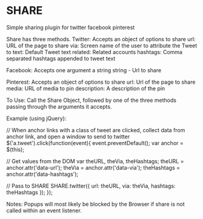 SHARE
=====

Simple sharing plugin for twitter facebook pinterest

Share has three methods.
  Twitter: Accepts an object of options to share
    url:	URL of the page to share
    via:	Screen name of the user to attribute the Tweet to
    text:	Default Tweet text
    related:	Related accounts
    hashtags:	Comma separated hashtags appended to tweet text
    
  Facebook: Accepts one argument a string
    string - Url to share
    
  Pinterest: Accepts an object of options to share
    url: Url of the page to share
    media: URL of media to pin
    description: A description of the pin
    
To Use:
  Call the Share Object, followed by one of the three methods passing through the arguments it accepts.
  
Example (using jQuery):

// When anchor links with a class of tweet are clicked, collect data from anchor link, and open a window to send to twitter
$('a.tweet').click(function(event){
  event.preventDefault();
  var anchor = $(this);
  
  // Get values from the DOM
  var theURL, theVia, theHashtags;
  theURL = anchor.attr('data-url');
  theVia = anchor.attr('data-via');
  theHashtags = anchor.attr('data-hashtags');
  
  // Pass to SHARE
  SHARE.twitter({
    url: theURL,
    via: theVia,
    hashtags: theHashtags
  });
});

Notes:
  Popups will most likely be blocked by the Browser if share is not called within an event listener.
